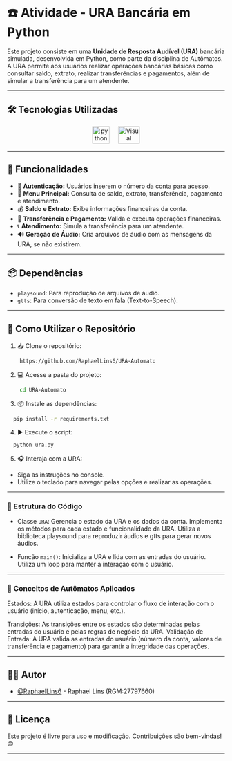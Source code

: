
# ☎️ Atividade - URA Bancária em Python

Este projeto consiste em uma **Unidade de Resposta Audível (URA)** bancária simulada, desenvolvida em Python, como parte da disciplina de Autômatos. A URA permite aos usuários realizar operações bancárias básicas como consultar saldo, extrato, realizar transferências e pagamentos, além de simular a transferência para um atendente.

---

## 🛠️ Tecnologias Utilizadas

<p align="center"> 
<img src="https://cdn.jsdelivr.net/gh/devicons/devicon/icons/python/python-original.svg" height="40" alt="python logo"/>
<img width="12" />
<img src="https://upload.wikimedia.org/wikipedia/commons/thumb/9/9a/Visual_Studio_Code_1.35_icon.svg/2048px-Visual_Studio_Code_1.35_icon.svg.png" alt="Visual Studio Code" width="50" height="40"/> 

---

## 🎯 Funcionalidades

- 🔐 **Autenticação:** Usuários inserem o número da conta para acesso.
- 🧭 **Menu Principal:** Consulta de saldo, extrato, transferência, pagamento e atendimento.
- 💰 **Saldo e Extrato:** Exibe informações financeiras da conta.
- 💸 **Transferência e Pagamento:** Valida e executa operações financeiras.
- 📞 **Atendimento:** Simula a transferência para um atendente.
- 🔊 **Geração de Áudio:** Cria arquivos de áudio com as mensagens da URA, se não existirem.

---

## 📦 Dependências

- `playsound`: Para reprodução de arquivos de áudio.
- `gtts`: Para conversão de texto em fala (Text-to-Speech).

---

## 🚀 Como Utilizar o Repositório

1. 📥 Clone o repositório:
```bash
    https://github.com/RaphaelLins6/URA-Automato
```
2. 💻 Acesse a pasta do projeto:
```bash
    cd URA-Automato
```
3. 📦 Instale as dependências:
```bash
  pip install -r requirements.txt
```
4. ▶️ Execute o script:
```bash
  python ura.py
```
5. 🎧 Interaja com a URA:
- Siga as instruções no console.
- Utilize o teclado para navegar pelas opções e realizar as operações.

---

### 🧠 Estrutura do Código

- Classe `URA`:
Gerencia o estado da URA e os dados da conta.
Implementa os métodos para cada estado e funcionalidade da URA.
Utiliza a biblioteca playsound para reproduzir áudios e gtts para gerar novos áudios.

- Função `main()`:
Inicializa a URA e lida com as entradas do usuário.
Utiliza um loop para manter a interação com o usuário.

---

### 🔄 Conceitos de Autômatos Aplicados

Estados: A URA utiliza estados para controlar o fluxo de interação com o usuário (início, autenticação, menu, etc.).

Transições: As transições entre os estados são determinadas pelas entradas do usuário e pelas regras de negócio da URA.
Validação de Entrada: A URA valida as entradas do usuário (número da conta, valores de transferência e pagamento) para garantir a integridade das operações.

---

## 👨‍💻 Autor

- [@RaphaelLins6](https://www.github.com/RaphaelLins6) - Raphael Lins (RGM:27797660)

---

## 📜 Licença

Este projeto é livre para uso e modificação. Contribuições são bem-vindas! 😊

---

